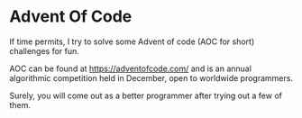 # Advent Of Code
If time permits, I try to solve some Advent of code (AOC for short) challenges for fun.

AOC can be found at https://adventofcode.com/ and is an annual algorithmic competition held in December, open to worldwide programmers.

Surely, you will come out as a better programmer after trying out a few of them.
